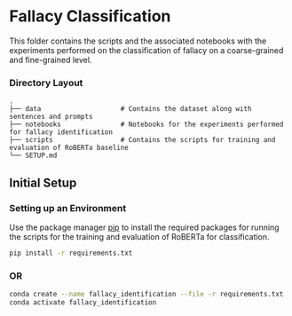 
# Fallacy Classification

This folder contains the scripts and the associated notebooks with the experiments performed on the classification of fallacy on a coarse-grained and fine-grained level. 

### Directory Layout 
    .
    ├── data                    # Contains the dataset along with sentences and prompts 
    ├── notebooks               # Notebooks for the experiments performed for fallacy identification
    ├── scripts                 # Contains the scripts for training and evaluation of RoBERTa baseline
    └── SETUP.md


## Initial Setup 

### Setting up an Environment 

Use the package manager [pip](https://pip.pypa.io/en/stable/) to install the required packages for running the scripts for the training and evaluation of RoBERTa for classification.

```bash
pip install -r requirements.txt 
``` 

### OR 

```bash
conda create --name fallacy_identification --file -r requirements.txt 
conda activate fallacy_identification 
``` 







